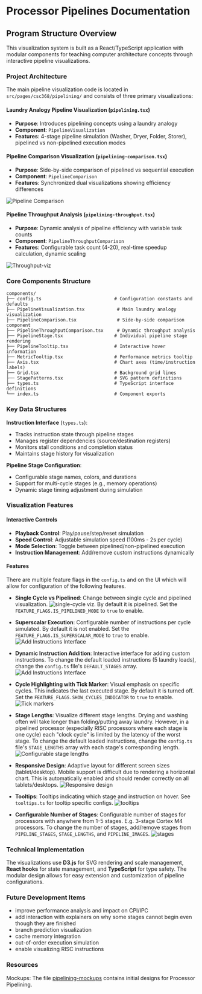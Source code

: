 # Processor Pipelines Documentation

## Program Structure Overview

This visualization system is built as a React/TypeScript application with modular components for teaching computer architecture concepts through interactive pipeline visualizations.

### Project Architecture

The main pipeline visualization code is located in `src/pages/csc368/pipelining/` and consists of three primary visualizations:

#### Laundry Analogy Pipeline Visualization (`pipelining.tsx`)

- **Purpose**: Introduces pipelining concepts using a laundry analogy
- **Component**: `PipelineVisualization`
- **Features**: 4-stage pipeline simulation (Washer, Dryer, Folder, Storer), pipelined vs non-pipelined execution modes


#### Pipeline Comparison Visualization (`pipelining-comparison.tsx`)

- **Purpose**: Side-by-side comparison of pipelined vs sequential execution
- **Component**: `PipelineComparison`
- **Features**: Synchronized dual visualizations showing efficiency differences

![Pipeline Comparison](comparison.png)

#### Pipeline Throughput Analysis (`pipelining-throughput.tsx`)

- **Purpose**: Dynamic analysis of pipeline efficiency with variable task counts
- **Component**: `PipelineThroughputComparison`
- **Features**: Configurable task count (4-20), real-time speedup calculation, dynamic scaling

![Throughput-viz](throughput.png)

### Core Components Structure

```
components/
├── config.ts                           # Configuration constants and defaults
├── PipelineVisualization.tsx            # Main laundry analogy visualization
├── PipelineComparison.tsx               # Side-by-side comparison component
├── PipelineThroughputComparison.tsx     # Dynamic throughput analysis
├── PipelineStage.tsx                   # Individual pipeline stage rendering
├── PipelineTooltip.tsx                 # Interactive hover information
├── MetricTooltip.tsx                   # Performance metrics tooltip
├── Axis.tsx                            # Chart axes (time/instruction labels)
├── Grid.tsx                            # Background grid lines
├── StagePatterns.tsx                   # SVG pattern definitions
├── types.ts                            # TypeScript interface definitions
└── index.ts                            # Component exports
```

### Key Data Structures

**Instruction Interface** (`types.ts`):

- Tracks instruction state through pipeline stages
- Manages register dependencies (source/destination registers)
- Monitors stall conditions and completion status
- Maintains stage history for visualization

**Pipeline Stage Configuration**:

- Configurable stage names, colors, and durations
- Support for multi-cycle stages (e.g., memory operations)
- Dynamic stage timing adjustment during simulation

### Visualization Features

#### Interactive Controls

- **Playback Control**: Play/pause/step/reset simulation
- **Speed Control**: Adjustable simulation speed (100ms - 2s per cycle)
- **Mode Selection**: Toggle between pipelined/non-pipelined execution
- **Instruction Management**: Add/remove custom instructions dynamically

#### Features

There are multiple feature flags in the `config.ts` and on the UI which will allow for configuration of the following features.

- **Single Cycle vs Pipelined**: Change between single cycle and pipelined visualization.
  ![single-cycle viz](single-cycle.png). By default it is pipelined. Set the `FEATURE_FLAGS.IS_PIPELINED_MODE` to `true` to enable.

- **Superscalar Execution**: Configurable number of instructions per cycle simulated. By default it is not enabled. Set the `FEATURE_FLAGS.IS_SUPERSCALAR_MODE` to `true` to enable.
  ![Add Instructions Interface](superscalar-config.png)

- **Dynamic Instruction Addition**: Interactive interface for adding custom instructions. To change the default loaded instructions (5 laundry loads), change the `config.ts` file's `DEFAULT_STAGES` array.
  ![Add Instructions Interface](add-instructions.png)

- **Cycle Highlighting with Tick Marker**: Visual emphasis on specific cycles. This indicates the last executed stage. By default it is turned off. Set the `FEATURE_FLAGS.SHOW_CYCLES_INDICATOR` to `true` to enable.
  ![Tick markers](tick-marker.png)

- **Stage Lengths**: Visualize different stage lengths. Drying and washing often will take longer than folding/putting away laundry. However, in a pipelined processor (especially RISC processors where each stage is one cycle) each "clock cycle" is limited by the latency of the worst stage. To change the default loaded instructions, change the `config.ts` file's `STAGE_LENGTHS` array with each stage's corresponding length.
  ![Configurable stage lengths](configurable-stage-lengths.png)

- **Responsive Design**: Adaptive layout for different screen sizes (tablet/desktop). Mobile support is difficult due to rendering a horizontal chart. This is automatically enabled and should render correctly on all tablets/desktops.
  ![Responsive design](responsive.png)

- **Tooltips**: Tooltips indicating which stage and instruction on hover. See `tooltips.ts` for tooltip specific configs.
  ![tooltips](tooltips.png)

- **Configurable Number of Stages**: Configurable number of stages for processors with anywhere from 1-5 stages. E.g. 3-stage Cortex M4 processors. To change the number of stages, add/remove stages from `PIPELINE_STAGES`, `STAGE_LENGTHS`, and `PIPELINE_IMAGES`.
  ![stages](stages.png)

### Technical Implementation

The visualizations use **D3.js** for SVG rendering and scale management, **React hooks** for state management, and **TypeScript** for type safety. The modular design allows for easy extension and customization of pipeline configurations.

### Future Development Items

- improve performance analysis and impact on CPI/IPC
- add interaction with explainers on why some stages cannot begin even though they are finished
- branch prediction visualization
- cache memory integration
- out-of-order execution simulation
- enable visualizing RISC instructions

### Resources

Mockups: The file [pipelining-mockups](pipelining-mockups.pdf) contains initial designs for Processor Pipelining.
